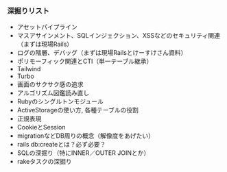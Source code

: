 ### 深掘りリスト
- アセットパイプライン
- マスアサインメント、SQLインジェクション、XSSなどのセキュリティ関連（まずは現場Rails）
- ログの階層、デバッグ（まずは現場Railsとけーすけさん資料）
- ポリモーフィック関連とCTI（単一テーブル継承）
- Tailwind
- Turbo
- 画面のサクサク感の追求
- アルゴリズム図鑑読み直し
- Rubyのシングルトンモジュール
- ActiveStorageの使い方, 各種テーブルの役割
- 正規表現  
- CookieとSession
- migrationなどDB周りの概念（解像度をあげたい）  
- rails db:createとは？必ず必要？
- SQLの深掘り（特にINNER／OUTER JOINとか）
- rakeタスクの深掘り

